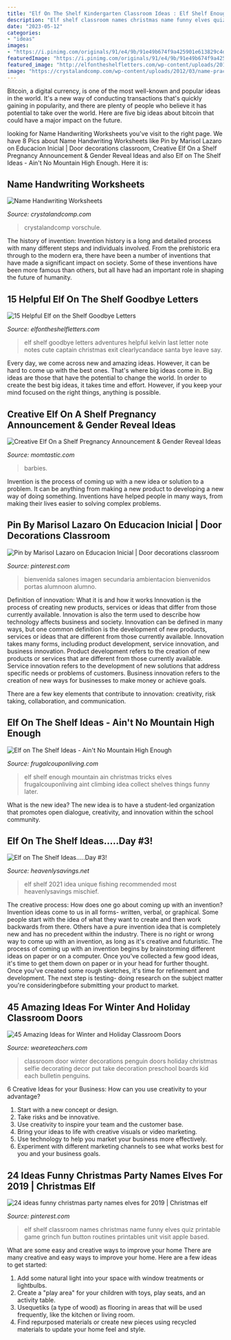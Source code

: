 ```yaml
---
title: "Elf On The Shelf Kindergarten Classroom Ideas : Elf Shelf Enough Mountain Ain Christmas Tricks Elves Frugalcouponliving Aint Climbing Idea Collect Shelves Things Funny Later"
description: "Elf shelf classroom names christmas name funny elves quiz printable game grinch fun button routines printables unit visit apple based"
date: "2023-05-12"
categories:
- "ideas"
images:
- "https://i.pinimg.com/originals/91/e4/9b/91e49b674f9a425901e613829c4d365a.jpg"
featuredImage: "https://i.pinimg.com/originals/91/e4/9b/91e49b674f9a425901e613829c4d365a.jpg"
featured_image: "http://elfontheshelfletters.com/wp-content/uploads/2014/12/elf-shelf-goodbye-6-1024x768.jpg"
image: "https://crystalandcomp.com/wp-content/uploads/2012/03/name-practice-printable-you-can-customize-.jpg"
---
```



Bitcoin, a digital currency, is one of the most well-known and popular ideas in the world. It's a new way of conducting transactions that's quickly gaining in popularity, and there are plenty of people who believe it has potential to take over the world. Here are five big ideas about bitcoin that could have a major impact on the future.

	

		
looking for Name Handwriting Worksheets you've visit to the right page. We have 8 Pics about Name Handwriting Worksheets like Pin by Marisol Lazaro on Educacion Inicial | Door decorations classroom, Creative Elf On a Shelf Pregnancy Announcement &amp; Gender Reveal Ideas and also Elf on The Shelf Ideas - Ain&#039;t No Mountain High Enough. Here it is:
		
    
## Name Handwriting Worksheets

<img loading=lazy src="https://crystalandcomp.com/wp-content/uploads/2012/03/name-practice-printable-you-can-customize-.jpg" onerror="this.onerror=null;this.src='https://tse1.mm.bing.net/th?id=OIP.o-6kgfDrkDncpJpTu7FtCAHaKE&amp;pid=15.1';" alt="Name Handwriting Worksheets">

_Source: crystalandcomp.com_

>crystalandcomp vorschule. 

	

The history of invention:
Invention history is a long and detailed process with many different steps and individuals involved. From the prehistoric era through to the modern era, there have been a number of inventions that have made a significant impact on society. Some of these inventions have been more famous than others, but all have had an important role in shaping the future of humanity.

    
## 15 Helpful Elf On The Shelf Goodbye Letters

<img loading=lazy src="http://elfontheshelfletters.com/wp-content/uploads/2014/12/elf-shelf-goodbye-6-1024x768.jpg" onerror="this.onerror=null;this.src='https://tse4.mm.bing.net/th?id=OIP.kbK_cRAkRW-CeSUYigszRgHaFj&amp;pid=15.1';" alt="15 Helpful Elf on the Shelf Goodbye Letters">

_Source: elfontheshelfletters.com_

>elf shelf goodbye letters adventures helpful kelvin last letter note notes cute captain christmas exit clearlycandace santa bye leave say. 

	

Every day, we come across new and amazing ideas. However, it can be hard to come up with the best ones. That's where big ideas come in. Big ideas are those that have the potential to change the world. In order to create the best big ideas, it takes time and effort. However, if you keep your mind focused on the right things, anything is possible.

    
## Creative Elf On A Shelf Pregnancy Announcement &amp; Gender Reveal Ideas

<img loading=lazy src="https://cdn3-www.momtastic.com/assets/uploads/gallery/creative-elf-on-a-shelf-pregnancy-announcement-gender-reveal-ideas/barbies-having-babies.jpg" onerror="this.onerror=null;this.src='https://tse3.mm.bing.net/th?id=OIP.Or5Gtx-28gN67-4VNV9WQgHaFa&amp;pid=15.1';" alt="Creative Elf On a Shelf Pregnancy Announcement &amp; Gender Reveal Ideas">

_Source: momtastic.com_

>barbies. 

	

Invention is the process of coming up with a new idea or solution to a problem. It can be anything from making a new product to developing a new way of doing something. Inventions have helped people in many ways, from making their lives easier to solving complex problems.

    
## Pin By Marisol Lazaro On Educacion Inicial | Door Decorations Classroom

<img loading=lazy src="https://i.pinimg.com/originals/91/e4/9b/91e49b674f9a425901e613829c4d365a.jpg" onerror="this.onerror=null;this.src='https://tse3.mm.bing.net/th?id=OIP.CnkYNDcXru3kycTogXwqjAHaL7&amp;pid=15.1';" alt="Pin by Marisol Lazaro on Educacion Inicial | Door decorations classroom">

_Source: pinterest.com_

>bienvenida salones imagen secundaria ambientacion bienvenidos portas alumnoon alumno. 

	

Definition of innovation: What it is and how it works
Innovation is the process of creating new products, services or ideas that differ from those currently available. Innovation is also the term used to describe how technology affects business and society. Innovation can be defined in many ways, but one common definition is the development of new products, services or ideas that are different from those currently available.
Innovation takes many forms, including product development, service innovation, and business innovation. Product development refers to the creation of new products or services that are different from those currently available. Service innovation refers to the development of new solutions that address specific needs or problems of customers. Business innovation refers to the creation of new ways for businesses to make money or achieve goals.

There are a few key elements that contribute to innovation: creativity, risk taking, collaboration, and communication.

    
## Elf On The Shelf Ideas - Ain&#039;t No Mountain High Enough

<img loading=lazy src="https://www.frugalcouponliving.com/wp-content/uploads/2013/11/elfpic1.jpg" onerror="this.onerror=null;this.src='https://tse2.mm.bing.net/th?id=OIP.Z145HBe-ZnoZ1PS-peZ0eAHaLE&amp;pid=15.1';" alt="Elf on The Shelf Ideas - Ain&#039;t No Mountain High Enough">

_Source: frugalcouponliving.com_

>elf shelf enough mountain ain christmas tricks elves frugalcouponliving aint climbing idea collect shelves things funny later. 

	

What is the new idea?
The new idea is to have a student-led organization that promotes open dialogue, creativity, and innovation within the school community.

    
## Elf On The Shelf Ideas.....Day #3!

<img loading=lazy src="http://heavenlysavings.net/wp-content/uploads/2012/12/005done2.jpg" onerror="this.onerror=null;this.src='https://tse2.mm.bing.net/th?id=OIP.cJPohOyeDeXk2a_gkoQY8gHaIR&amp;pid=15.1';" alt="Elf on The Shelf Ideas.....Day #3!">

_Source: heavenlysavings.net_

>elf shelf 2021 idea unique fishing recommended most heavenlysavings mischief. 

	

The creative process: How does one go about coming up with an invention?
Invention ideas come to us in all forms- written, verbal, or graphical. Some people start with the idea of what they want to create and then work backwards from there. Others have a pure invention idea that is completely new and has no precedent within the industry. There is no right or wrong way to come up with an invention, as long as it's creative and futuristic. The process of coming up with an invention begins by brainstorming different ideas on paper or on a computer. Once you've collected a few good ideas, it's time to get them down on paper or in your head for further thought. Once you've created some rough sketches, it's time for refinement and development. The next step is testing- doing research on the subject matter you're consideringbefore submitting your product to market.

    
## 45 Amazing Ideas For Winter And Holiday Classroom Doors

<img loading=lazy src="https://s18670.pcdn.co/wp-content/uploads/641e0883fdb13c7946aad74a96b0e19b.jpg" onerror="this.onerror=null;this.src='https://tse2.mm.bing.net/th?id=OIP.NH_CA0nd6kTZTcdsju6tXAHaJ3&amp;pid=15.1';" alt="45 Amazing Ideas for Winter and Holiday Classroom Doors">

_Source: weareteachers.com_

>classroom door winter decorations penguin doors holiday christmas selfie decorating decor put take decoration preschool boards kid each bulletin penguins. 

	

6 Creative Ideas for your Business: How can you use creativity to your advantage?
1. Start with a new concept or design.
2. Take risks and be innovative.
3. Use creativity to inspire your team and the customer base. 
4. Bring your ideas to life with creative visuals or video marketing. 
5. Use technology to help you market your business more effectively. 
6. Experiment with different marketing channels to see what works best for you and your business goals.

    
## 24 Ideas Funny Christmas Party Names Elves For 2019 | Christmas Elf

<img loading=lazy src="https://i.pinimg.com/736x/cf/3e/9b/cf3e9b7d2ba47c704875e8cf0288678d.jpg" onerror="this.onerror=null;this.src='https://tse4.mm.bing.net/th?id=OIP.SFm1zgCj8OkEtANnSG7XigAAAA&amp;pid=15.1';" alt="24 ideas funny christmas party names elves for 2019 | Christmas elf">

_Source: pinterest.com_

>elf shelf classroom names christmas name funny elves quiz printable game grinch fun button routines printables unit visit apple based. 

	

What are some easy and creative ways to improve your home
There are many creative and easy ways to improve your home. Here are a few ideas to get started: 
1. Add some natural light into your space with window treatments or lightbulbs. 
2. Create a "play area" for your children with toys, play seats, and an activity table. 
3. Usequetiks (a type of wood) as flooring in areas that will be used frequently, like the kitchen or living room. 
4. Find repurposed materials or create new pieces using recycled materials to update your home feel and style.


